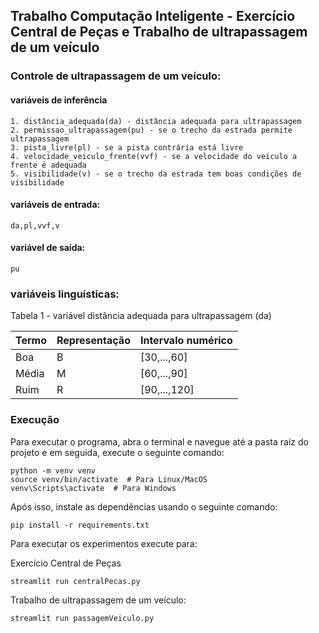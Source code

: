 ## Trabalho Computação Inteligente - Exercício Central de Peças e Trabalho de ultrapassagem de um veículo

### Controle de ultrapassagem de um veículo:

#### variáveis de inferência

```
1. distância_adequada(da) - distância adequada para ultrapassagem
2. permissao_ultrapassagem(pu) - se o trecho da estrada permite ultrapassagem
3. pista_livre(pl) - se a pista contrária está livre
4. velocidade_veiculo_frente(vvf) - se a velocidade do veículo a frente é adequada
5. visibilidade(v) - se o trecho da estrada tem boas condições de visibilidade
```

#### variáveis de entrada:
```
da,pl,vvf,v
```

#### variável de saída:
```
pu
```

### variáveis linguísticas:

Tabela 1 - variável distância adequada para ultrapassagem (da)

| Termo | Representação   | Intervalo numérico |
| -------------- | ----------- | ----------- |
| Boa | B | [30,...,60]|
| Média| M | [60,...,90] |
| Ruim | R | [90,...,120] |

### Execução

Para executar o programa, abra o terminal e navegue até a pasta raíz do projeto e em seguida, execute o seguinte comando:

```
python -m venv venv
source venv/bin/activate  # Para Linux/MacOS
venv\Scripts\activate  # Para Windows
```

Após isso, instale as dependências usando o seguinte comando: 

```
pip install -r requirements.txt
```

Para executar os experimentos execute para:

Exercício Central de Peças

```
streamlit run centralPecas.py
```

Trabalho de ultrapassagem de um veículo:

```
streamlit run passagemVeiculo.py
```
